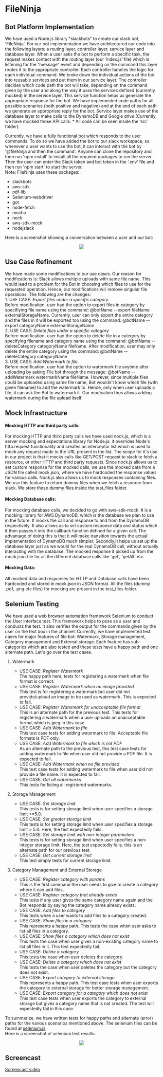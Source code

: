 # FileNinja

## Bot Platform Implementation
We have used a Node.js library "slackbots" to create our slack bot, 'FileNinja'. For our bot implementation we have architectured our code into the following layers: a routing layer, controller layer, service layer and database layer. When a user asks the bot to perform a specific task, the request makes contact with the routing layer (our ‘index.js’ file) which is listening for the “message” event and depending on the command this layer routes it to the appropriate controller. Each controller handles the logic for each individual command. We broke down the individual actions of the bot into reusable services and put them in our service layer. The controller decides which code path the bot will take, depending on the command given by the user and along the way it uses the services defined (currently mocked) in the service layer. This service function helps us generate the appropriate response for the bot. We have implemented code paths for all possible scenarios (both positive and negative) and at the end of each path we generate an appropriate reply for the bot. Service layer makes use of the database layer to make calls to the DynamoDB and Google drive (Currently, we have mocked those API calls. * All code can be seen inside the ‘src’ folder).  

Currently, we have a fully functional bot which responds to the user commands. To do so we have added the bot to our slack workspace, so whenever a user wants to use the bot, it can interact with the bot by '@fileNinja and then the command'. Anyone can clone the repository and then run 'npm install' to install all the required packages to run the server. Then the user can enter the Slack token and bot token in the ‘.env’ file and then run 'npm start' to start the server.  
Note: FileNinja uses these packages:   
- slackbots  
- aws-sdk  
- pdf-lib  
- Selenium-webdriver  
- got  
- node-fetch  
- mocha  
- nock  
- aws-sdk-mock  
- nodejslack  

Here is a screenshot showing a conversation between a user and our bot:  
<p align="center">
  <img src="./Images/dummy_chat.png">
</p>

## Use Case Refinement

We have made some modifications to our use cases. Our reason for modifications is: Slack allows multiple uploads with same file name. This would lead to a problem for the Bot in choosing which files to use for the requested operation. Hence, our modifications will remove singular file operations. The following are the changes:<br>
    1. USE CASE: *Export files under a specific category*<br>
    Before modification, user had the option to export files in category by specifiying file name using the command: @botName --export fileName externalStorageName. Currently, user can only export the entire category and the files in it will be exported too using the command: @botName --export categoryName externalStorageName<br>
    2. USE CASE: *Delete files under a specific category*<br>
    Before modification, user had the option to delete file in a category by specifying filename and category name using the command: @botName --deleteCategory categoryName fileName. After modification, user may only delete the entire category using the command: @botName --deleteCategory categoryName<br>
    3. USE CASE: *Add Watermark to file*<br>
    Before modification, user had the option to watermark file anytime after uploading by asking File bot through the message: @botName --addWatermark watermarkName fileName. However, since multiple files could be uploaded using same file name, Bot wouldn't know which file (with given filename) to add the watermark to. Hence, only when user uploads a file, it can ask the Bot to watermark it. Our modication thus allows adding watermark during the file upload itself.

## Mock Infrastructure
#### Mocking HTTP and third party calls:
For mocking HTTP and third party calls we have used nock.js, which is a server mocking and expectations library for Node.js.
It overrides Node's http.request functionality and creates an interceptor list which is used to mock any request made to the URL present in the list. The scope for it's use in our project is that it mocks calls like GET/POST request to slack to fetch a resource, or other HTTP and third party requests. Since nock.js allows us to set custom response for the mocked calls, we use the mocked data from a JSON file called mock.json, where we have hardcoded the response values for various calls. Nock.js also allows us to mock responses containing files. We use this feature to return dummy files when we fetch a resource from slack. We store these dummy files inside the test_files folder.

#### Mocking Database calls:
For mocking database calls, we decided to go with aws-sdk-mock. It is a mocking library for AWS DynamoDB, which is the database we plan to use in the future. It mocks the call and response to and from the DynamoDB respectively. It also allows us to set custom response data and status which it then passes it into the callback function defined for a given call. The advantage of doing this is that it will make transition towards the actual implementation of DynamoDB much simpler. Secondly,It helps us set up the database layer just as we would for the real DynamoDB call, without actually interacting with the database. The mocked response it picked up from the mock.json file for all the different database calls like 'get', 'getAll' etc.

#### Mocking Data:
All mocked data and responses for HTTP and Database calls have been hardcoded and stored in mock.json in JSON format. All the files (dummy .pdf, .png etc files) for mocking are present in the test_files folder.

## Selenium Testing

We have used a web browser automation framework Selenium to conduct the User interface test. This framework helps to pose as a user and conducts the test. It also verifies the output for the commands given by the user on the text box in the channel. 
Currently, we have implemented test cases for major features of file bot: Watermark, Storage management, Category management and External storage. Each feature has sub-categories which are also tested and these tests have a happy path and one alternate path. Let's go over the test cases.

1. Watermark
    - USE CASE: *Register Watermark*<br>
        The happy path here, tests for registering a watermark when file format is correct.
    - USE CASE: *Register Watermark when no image provided*<br>
        This test is for registering a watermark but user did not provide/upload an image to be used as watermark. This is expected to fail.
    - USE CASE: *Register Watermark for unacceptable file format*   
    This is an alternate path for the previous test. This tests for registering a watermark when a user uploads an unacceptable format which is jpeg
        in this case.<br>
    - USE CASE: *Add Watermark to file*<br>
        This test case tests for adding watermark to file. Acceptable file formats is PDF only.<br>
    - USE CASE: *Add Watermark to file which is not PDF*<br>
        As an alternate path to the previous test, this test case tests for adding watermark to file when user did not provide a PDF file. It is expected to fail.
    - USE CASE: *Add Watermark when no file provided*<br>
        This test case tests for adding watermark to file when user did not provide a file name. It is expected to fail.
    - USE CASE: *Get all watermarks*<br>
        This tests for listing all registered watermarks.

2. Storage Management <br>
    - USE CASE: *Set storage limit*<br>
    This tests is for setting storage limit when user specifies a storage limit <=5.0. 
    - USE CASE: *Set greater storage limit*<br>
    This tests is for setting storage limit when user specifies a storage limit > 5.0. Here, the test expectedly fails.
    - USE CASE: *Set storage limit with non-integer parameters*<br>
    This tests is for setting storage limit when user specifies a non-integer storage limit. Here, the test expectedly fails. this is an alternate path for our previous test.
    - USE CASE: *Get current storage limit*<br>
    This test simply tests for current storage limit.

3. Category Management and External Storage<br>
    - USE CASE: *Register category with params*<br>
    This is the first command the user needs to give to create a category where it can add files. 
    - USE CASE: *Register category that already exists*<br>
    This tests if any user gives the same category name again and the Bot responds by saying the category name already exists.
    - USE CASE: *Add files to category*<br>
    This tests when a user wants to add files to a category created.  
     - USE CASE: *Show files in a category*<br>
    This represents a happy path. This tests the case when user asks to list all files in a category. 
     - USE CASE: *Show files a category which does not exist*<br>
    This tests the case when user gives a non-existing category name to list all files in it. This test expectedly fail.  
    - USE CASE: *Delete a category*<br>
    This tests the case when user deletes the category.
    - USE CASE: *Delete a category which does not exist*<br>
    This tests the case when user deletes the category but the category does not exist.
    - USE CASE: *Export category to external storage*<br>
    This represents a happy path. This test case tests when user exports the category to external storage for better storage management. 
    - USE CASE: *Export category for a category which does not exist*<br>
    This test case tests when user exports the category to external storage but gives a category name that is not created. The test will expectedly fail in this case.

To summarize, we have written tests for happy paths and alternate (error) paths for the various scenarios mentioned above. The selenium files can be found at [selenium.js](../src/test/selenium.js)  
Here is a screenshot of selenium test results:
<p align="center">
  <img src="./Images/selenium_test.jpeg">
</p>

## Screencast
[Screencast video](https://drive.google.com/file/d/1zZwWf5GVLACukOMd1bRH9e0apWVWF36b/view?usp=sharing)